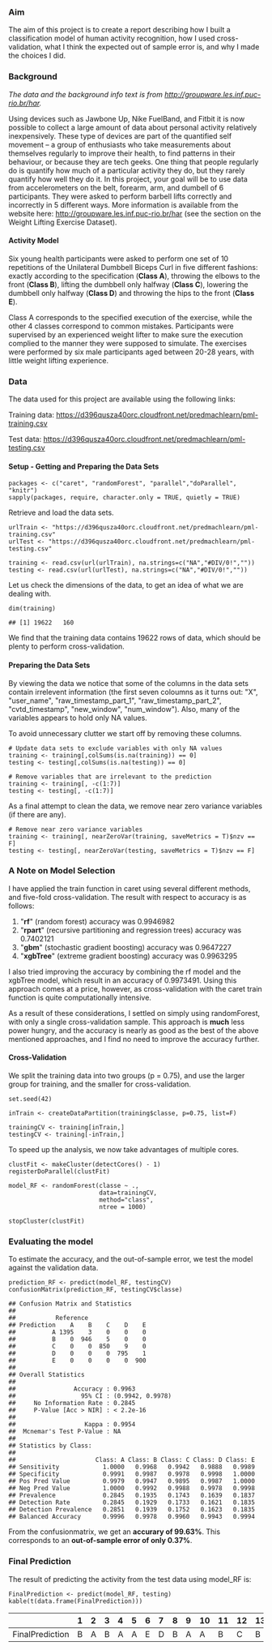 ### Aim

The aim of this project is to create a report describing how I built a
classification model of human activity recognition, how I used
cross-validation, what I think the expected out of sample error is, and
why I made the choices I did.

### Background

*The data and the background info text is from
<http://groupware.les.inf.puc-rio.br/har>.*

Using devices such as Jawbone Up, Nike FuelBand, and Fitbit it is now
possible to collect a large amount of data about personal activity
relatively inexpensively. These type of devices are part of the
quantified self movement – a group of enthusiasts who take measurements
about themselves regularly to improve their health, to find patterns in
their behaviour, or because they are tech geeks. One thing that people
regularly do is quantify how much of a particular activity they do, but
they rarely quantify how well they do it. In this project, your goal
will be to use data from accelerometers on the belt, forearm, arm, and
dumbell of 6 participants. They were asked to perform barbell lifts
correctly and incorrectly in 5 different ways. More information is
available from the website here:
<http://groupware.les.inf.puc-rio.br/har> (see the section on the Weight
Lifting Exercise Dataset).

#### Activity Model

Six young health participants were asked to perform one set of 10
repetitions of the Unilateral Dumbbell Biceps Curl in five different
fashions: exactly according to the specification (**Class A**), throwing
the elbows to the front (**Class B**), lifting the dumbbell only halfway
(**Class C**), lowering the dumbbell only halfway (**Class D**) and
throwing the hips to the front (**Class E**).

Class A corresponds to the specified execution of the exercise, while
the other 4 classes correspond to common mistakes. Participants were
supervised by an experienced weight lifter to make sure the execution
complied to the manner they were supposed to simulate. The exercises
were performed by six male participants aged between 20-28 years, with
little weight lifting experience.

### Data

The data used for this project are available using the following links:

Training data:
<https://d396qusza40orc.cloudfront.net/predmachlearn/pml-training.csv>

Test data:
<https://d396qusza40orc.cloudfront.net/predmachlearn/pml-testing.csv>

#### Setup - Getting and Preparing the Data Sets

    packages <- c("caret", "randomForest", "parallel","doParallel", "knitr")
    sapply(packages, require, character.only = TRUE, quietly = TRUE)

Retrieve and load the data sets.

    urlTrain <- "https://d396qusza40orc.cloudfront.net/predmachlearn/pml-training.csv"
    urlTest <- "https://d396qusza40orc.cloudfront.net/predmachlearn/pml-testing.csv"

    training <- read.csv(url(urlTrain), na.strings=c("NA","#DIV/0!",""))
    testing <- read.csv(url(urlTest), na.strings=c("NA","#DIV/0!",""))

Let us check the dimensions of the data, to get an idea of what we are
dealing with.

    dim(training)

    ## [1] 19622   160

We find that the training data contains 19622 rows of data, which should
be plenty to perform cross-validation.

#### Preparing the Data Sets

By viewing the data we notice that some of the columns in the data sets
contain irrelevent information (the first seven coloumns as it turns
out: "X", "user\_name", "raw\_timestamp\_part\_1",
"raw\_timestamp\_part\_2", "cvtd\_timestamp", "new\_window",
"num\_window"). Also, many of the variables appears to hold only NA
values.

To avoid unnecessary clutter we start off by removing these columns.

    # Update data sets to exclude variables with only NA values
    training <- training[,colSums(is.na(training)) == 0]
    testing <- testing[,colSums(is.na(testing)) == 0]

    # Remove variables that are irrelevant to the prediction
    training <- training[, -c(1:7)]
    testing <- testing[, -c(1:7)]

As a final attempt to clean the data, we remove near zero variance
variables (if there are any).

    # Remove near zero variance variables
    training <- training[, nearZeroVar(training, saveMetrics = T)$nzv == F]
    testing <- testing[, nearZeroVar(testing, saveMetrics = T)$nzv == F]

### A Note on Model Selection

I have applied the train function in caret using several different
methods, and five-fold cross-validation. The result with respect to
accuracy is as follows:

1.  "**rf**" (random forest) accuracy was 0.9946982
2.  "**rpart**" (recursive partitioning and regression trees) accuracy
    was 0.7402121
3.  "**gbm**" (stochastic gradient boosting) accuracy was 0.9647227
4.  "**xgbTree**" (extreme gradient boosting) accuracy was 0.9963295

I also tried improving the accuracy by combining the rf model and the
xgbTree model, which result in an accuracy of 0.9973491. Using this
approach comes at a price, however, as cross-validation with the caret
train function is quite computationally intensive.

As a result of these considerations, I settled on simply using
randomForest, with only a single cross-validation sample. This approach
is **much** less power hungry, and the accuracy is nearly as good as the
best of the above mentioned approaches, and I find no need to improve
the accuracy further.

#### Cross-Validation

We split the training data into two groups (p = 0.75), and use the
larger group for training, and the smaller for cross-validation.

    set.seed(42)

    inTrain <- createDataPartition(training$classe, p=0.75, list=F)

    trainingCV <- training[inTrain,]
    testingCV <- training[-inTrain,]

To speed up the analysis, we now take advantages of multiple cores.

    clustFit <- makeCluster(detectCores() - 1)
    registerDoParallel(clustFit)

    model_RF <- randomForest(classe ~ .,
                             data=trainingCV,
                             method="class",
                             ntree = 1000)

    stopCluster(clustFit)

### Evaluating the model

To estimate the accuracy, and the out-of-sample error, we test the model
against the validation data.

    prediction_RF <- predict(model_RF, testingCV)
    confusionMatrix(prediction_RF, testingCV$classe)

    ## Confusion Matrix and Statistics
    ## 
    ##           Reference
    ## Prediction    A    B    C    D    E
    ##          A 1395    3    0    0    0
    ##          B    0  946    5    0    0
    ##          C    0    0  850    9    0
    ##          D    0    0    0  795    1
    ##          E    0    0    0    0  900
    ## 
    ## Overall Statistics
    ##                                           
    ##                Accuracy : 0.9963          
    ##                  95% CI : (0.9942, 0.9978)
    ##     No Information Rate : 0.2845          
    ##     P-Value [Acc > NIR] : < 2.2e-16       
    ##                                           
    ##                   Kappa : 0.9954          
    ##  Mcnemar's Test P-Value : NA              
    ## 
    ## Statistics by Class:
    ## 
    ##                      Class: A Class: B Class: C Class: D Class: E
    ## Sensitivity            1.0000   0.9968   0.9942   0.9888   0.9989
    ## Specificity            0.9991   0.9987   0.9978   0.9998   1.0000
    ## Pos Pred Value         0.9979   0.9947   0.9895   0.9987   1.0000
    ## Neg Pred Value         1.0000   0.9992   0.9988   0.9978   0.9998
    ## Prevalence             0.2845   0.1935   0.1743   0.1639   0.1837
    ## Detection Rate         0.2845   0.1929   0.1733   0.1621   0.1835
    ## Detection Prevalence   0.2851   0.1939   0.1752   0.1623   0.1835
    ## Balanced Accuracy      0.9996   0.9978   0.9960   0.9943   0.9994

From the confusionmatrix, we get an **accurary of 99.63%**. This
corresponds to an **out-of-sample error of only 0.37%**.

### Final Prediction

The result of predicting the activity from the test data using model\_RF
is:

    FinalPrediction <- predict(model_RF, testing)
    kable(t(data.frame(FinalPrediction)))

<table>
<thead>
<tr class="header">
<th></th>
<th align="left">1</th>
<th align="left">2</th>
<th align="left">3</th>
<th align="left">4</th>
<th align="left">5</th>
<th align="left">6</th>
<th align="left">7</th>
<th align="left">8</th>
<th align="left">9</th>
<th align="left">10</th>
<th align="left">11</th>
<th align="left">12</th>
<th align="left">13</th>
<th align="left">14</th>
<th align="left">15</th>
<th align="left">16</th>
<th align="left">17</th>
<th align="left">18</th>
<th align="left">19</th>
<th align="left">20</th>
</tr>
</thead>
<tbody>
<tr class="odd">
<td>FinalPrediction</td>
<td align="left">B</td>
<td align="left">A</td>
<td align="left">B</td>
<td align="left">A</td>
<td align="left">A</td>
<td align="left">E</td>
<td align="left">D</td>
<td align="left">B</td>
<td align="left">A</td>
<td align="left">A</td>
<td align="left">B</td>
<td align="left">C</td>
<td align="left">B</td>
<td align="left">A</td>
<td align="left">E</td>
<td align="left">E</td>
<td align="left">A</td>
<td align="left">B</td>
<td align="left">B</td>
<td align="left">B</td>
</tr>
</tbody>
</table>
